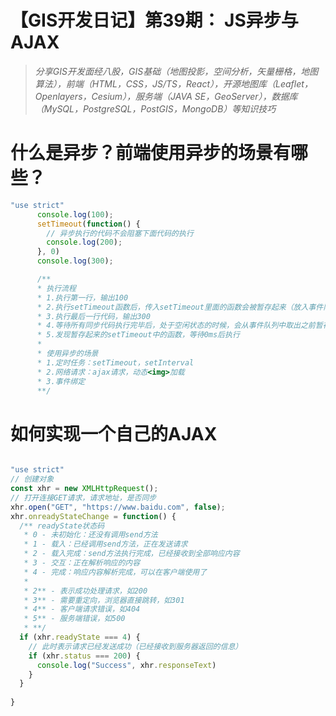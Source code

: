 # 【GIS开发日记】第39期： JS异步与AJAX

> *分享GIS开发面经八股，GIS基础（地图投影，空间分析，矢量栅格，地图算法），前端（HTML，CSS，JS/TS，React），开源地图库（Leaflet，Openlayers，Cesium），服务端（JAVA SE，GeoServer），数据库（MySQL，PostgreSQL，PostGIS，MongoDB）等知识技巧*
> 

# 什么是异步？前端使用异步的场景有哪些？

```jsx
"use strict"
      console.log(100);
      setTimeout(function() {
        // 异步执行的代码不会阻塞下面代码的执行
        console.log(200);
      }, 0)
      console.log(300);

      /**
      * 执行流程
      * 1.执行第一行，输出100
      * 2.执行setTimeout函数后，传入setTimeout里面的函数会被暂存起来（放入事件队列），单线程不会立即执行该函数
      * 3.执行最后一行代码，输出300
      * 4.等待所有同步代码执行完毕后，处于空闲状态的时候，会从事件队列中取出之前暂存的函数
      * 5.发现暂存起来的setTimeout中的函数，等待0ms后执行
      * 
      * 使用异步的场景
      * 1.定时任务：setTimeout，setInterval
      * 2.网络请求：ajax请求，动态<img>加载
      * 3.事件绑定
      **/
```

# 如何实现一个自己的AJAX

```jsx

"use strict"
// 创建对象
const xhr = new XMLHttpRequest();
// 打开连接GET请求，请求地址，是否同步
xhr.open("GET", "https://www.baidu.com", false);
xhr.onreadyStateChange = function() {
  /** readyState状态码
   * 0 - 未初始化：还没有调用send方法
   * 1 - 载入：已经调用send方法，正在发送请求
   * 2 - 载入完成：send方法执行完成，已经接收到全部响应内容
   * 3 - 交互：正在解析响应的内容
   * 4 - 完成：响应内容解析完成，可以在客户端使用了
   * 
   * 2** - 表示成功处理请求，如200
   * 3** - 需要重定向，浏览器直接跳转，如301
   * 4** - 客户端请求错误，如404
   * 5** - 服务端错误，如500
   * **/
  if (xhr.readyState === 4) {
    // 此时表示请求已经发送成功（已经接收到服务器返回的信息）
    if (xhr.status === 200) {
      console.log("Success", xhr.responseText)
    }
  }
  
}
```